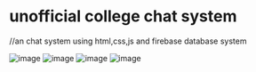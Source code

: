 # unofficial college chat system 
//an chat system using html,css,js and firebase database system


![image](https://user-images.githubusercontent.com/83459637/206887596-f224df2b-a081-4831-955c-973146f28511.png)
![image](https://user-images.githubusercontent.com/83459637/206887648-74d56f04-b12b-4827-9e99-7840c8791cba.png)
![image](https://user-images.githubusercontent.com/83459637/206887702-77edd8df-5242-458e-b26e-5ab4d93794f1.png)
![image](https://user-images.githubusercontent.com/83459637/206887734-c263910d-50ce-46ba-a204-e2acf2e77889.png)

